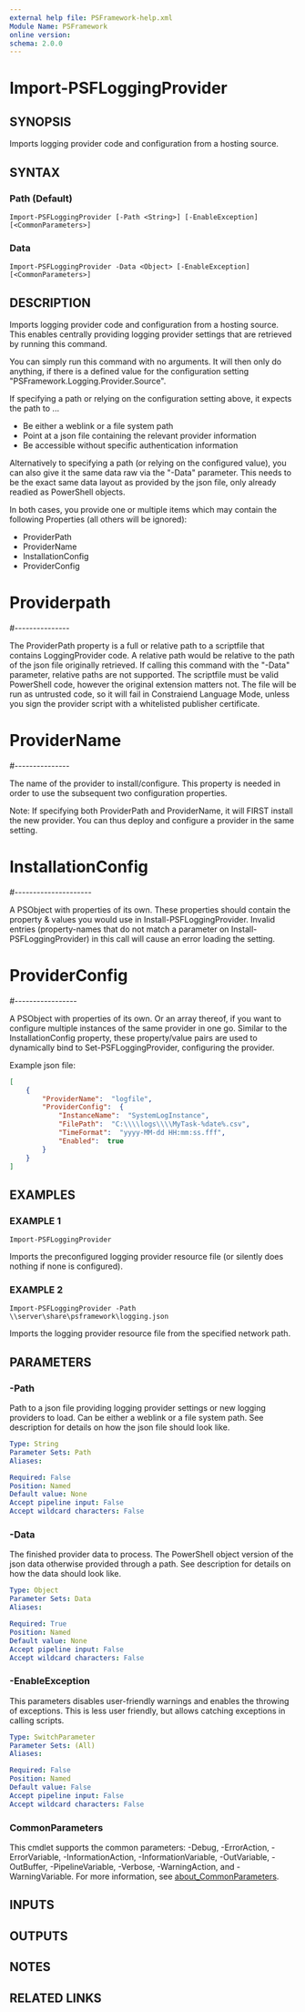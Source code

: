 ```yaml
---
external help file: PSFramework-help.xml
Module Name: PSFramework
online version:
schema: 2.0.0
---
```


# Import-PSFLoggingProvider

## SYNOPSIS
Imports logging provider code and configuration from a hosting source.

## SYNTAX

### Path (Default)
```
Import-PSFLoggingProvider [-Path <String>] [-EnableException] [<CommonParameters>]
```

### Data
```
Import-PSFLoggingProvider -Data <Object> [-EnableException] [<CommonParameters>]
```

## DESCRIPTION
Imports logging provider code and configuration from a hosting source.
This enables centrally providing logging provider settings that are retrieved by running this command.

You can simply run this command with no arguments.
It will then only do anything, if there is a defined value for the configuration setting "PSFramework.Logging.Provider.Source".

If specifying a path or relying on the configuration setting above, it expects the path to ...
- Be either a weblink or a file system path
- Point at a json file containing the relevant provider information
- Be accessible without specific authentication information

Alternatively to specifying a path (or relying on the configured value), you can also give it the same data raw via the "-Data" parameter.
This needs to be the exact same data layout as provided by the json file, only already readied as PowerShell objects.

In both cases, you provide one or multiple items which may contain the following Properties (all others will be ignored):
- ProviderPath
- ProviderName
- InstallationConfig
- ProviderConfig

# Providerpath
#---------------

The ProviderPath property is a full or relative path to a scriptfile that contains LoggingProvider code.
A relative path would be relative to the path of the json file originally retrieved.
If calling this command with the "-Data" parameter, relative paths are not supported.
The scriptfile must be valid PowerShell code, however the original extension matters not.
The file will be run as untrusted code, so it will fail in Constraiend Language Mode, unless you sign the provider script with a whitelisted publisher certificate.

# ProviderName
#---------------

The name of the provider to install/configure.
This property is needed in order to use the subsequent two configuration properties.

Note: If specifying both ProviderPath and ProviderName, it will FIRST install the new provider.
You can thus deploy and configure a provider in the same setting.

# InstallationConfig
#---------------------

A PSObject with properties of its own.
These properties should contain the property & values you would use in Install-PSFLoggingProvider.
Invalid entries (property-names that do not match a parameter on Install-PSFLoggingProvider) in this call will cause an error loading the setting.

# ProviderConfig
#-----------------

A PSObject with properties of its own.
Or an array thereof, if you want to configure multiple instances of the same provider in one go.
Similar to the InstallationConfig property, these property/value pairs are used to dynamically bind to Set-PSFLoggingProvider, configuring the provider.

Example json file:

```json
[
	{
		"ProviderName":  "logfile",
		"ProviderConfig":  {
			"InstanceName":  "SystemLogInstance",
			"FilePath":  "C:\\\\logs\\\\MyTask-%date%.csv",
			"TimeFormat":  "yyyy-MM-dd HH:mm:ss.fff",
			"Enabled":  true
		}
	}
]
```

## EXAMPLES

### EXAMPLE 1
```
Import-PSFLoggingProvider
```

Imports the preconfigured logging provider resource file (or silently does nothing if none is configured).

### EXAMPLE 2
```
Import-PSFLoggingProvider -Path \\server\share\psframework\logging.json
```

Imports the logging provider resource file from the specified network path.

## PARAMETERS

### -Path
Path to a json file providing logging provider settings or new logging providers to load.
Can be either a weblink or a file system path.
See description for details on how the json file should look like.

```yaml
Type: String
Parameter Sets: Path
Aliases:

Required: False
Position: Named
Default value: None
Accept pipeline input: False
Accept wildcard characters: False
```

### -Data
The finished provider data to process.
The PowerShell object version of the json data otherwise provided through a path.
See description for details on how the data should look like.

```yaml
Type: Object
Parameter Sets: Data
Aliases:

Required: True
Position: Named
Default value: None
Accept pipeline input: False
Accept wildcard characters: False
```

### -EnableException
This parameters disables user-friendly warnings and enables the throwing of exceptions.
This is less user friendly, but allows catching exceptions in calling scripts.

```yaml
Type: SwitchParameter
Parameter Sets: (All)
Aliases:

Required: False
Position: Named
Default value: False
Accept pipeline input: False
Accept wildcard characters: False
```

### CommonParameters
This cmdlet supports the common parameters: -Debug, -ErrorAction, -ErrorVariable, -InformationAction, -InformationVariable, -OutVariable, -OutBuffer, -PipelineVariable, -Verbose, -WarningAction, and -WarningVariable. For more information, see [about_CommonParameters](http://go.microsoft.com/fwlink/?LinkID=113216).

## INPUTS

## OUTPUTS

## NOTES

## RELATED LINKS
